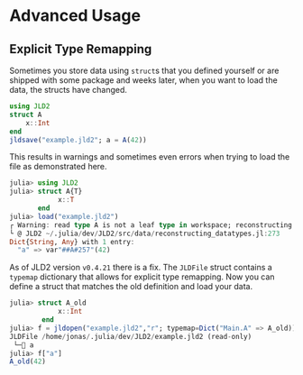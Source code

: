 # Advanced Usage

## Explicit Type Remapping

Sometimes you store data using `struct`s that you defined yourself or are
shipped with some package and weeks later, when you want to 
load the data, the structs have changed.

```julia
using JLD2
struct A
    x::Int
end
jldsave("example.jld2"; a = A(42))
```

This results in warnings and sometimes even errors when trying to load the
file as demonstrated here.
```julia
julia> using JLD2
julia> struct A{T}
            x::T
       end
julia> load("example.jld2")
┌ Warning: read type A is not a leaf type in workspace; reconstructing
└ @ JLD2 ~/.julia/dev/JLD2/src/data/reconstructing_datatypes.jl:273
Dict{String, Any} with 1 entry:
  "a" => var"##A#257"(42)
```

As of JLD2 version `v0.4.21` there is a fix. The `JLDFile` struct contains a `typemap` dictionary that allows for explicit type remapping. 
Now you can define a struct
that matches the old definition and load your data.

```julia
julia> struct A_old
            x::Int
        end
julia> f = jldopen("example.jld2","r"; typemap=Dict("Main.A" => A_old))
JLDFile /home/jonas/.julia/dev/JLD2/example.jld2 (read-only)
 └─🔢 a
julia> f["a"]
A_old(42)
```